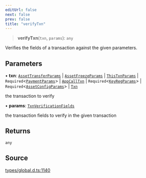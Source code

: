 ```yaml
---
editUrl: false
next: false
prev: false
title: "verifyTxn"
---
```


> **verifyTxn**(`txn`, `params`): `any`

Verifies the fields of a transaction against the given parameters.

## Parameters

• **txn**: [`AssetTransferParams`](../interfaces/AssetTransferParams.md) \| [`AssetFreezeParams`](../interfaces/AssetFreezeParams.md) \| [`ThisTxnParams`](../type-aliases/ThisTxnParams.md) \| `Required`\<[`PaymentParams`](../interfaces/PaymentParams.md)\> \| [`AppCallTxn`](../type-aliases/AppCallTxn.md) \| `Required`\<[`KeyRegParams`](../interfaces/KeyRegParams.md)\> \| `Required`\<[`AssetConfigParams`](../interfaces/AssetConfigParams.md)\> \| [`Txn`](../type-aliases/Txn.md)

the transaction to verify

• **params**: [`TxnVerificationFields`](../type-aliases/TxnVerificationFields.md)

the transaction fields to verify in the given transaction

## Returns

`any`

## Source

[types/global.d.ts:1140](https://github.com/algorandfoundation/tealscript/blob/e015f8b0/types/global.d.ts#L1140)
